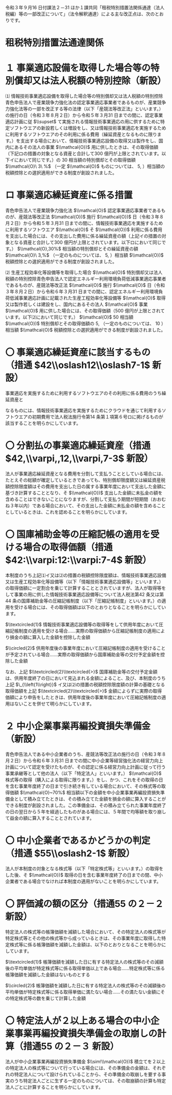 令和３年９月16 日付課法２－31 ほか１課共同「租税特別措置法関係通達（法人税編）等の一部改正について」（法令解釈通達）による主な改正点は、次のとおりです。

# 租税特別措置法通達関係

# １ 事業適応設備を取得した場合等の特別償却又は法人税額の特別控除（新設）

⑴ 情報技術事業適応設備を取得した場合等の特別償却又は法人税額の特別控除青色申告法人で産業競争力強化法の認定事業適応事業者であるものが、産業競争力強化法等の一部を改正する等の法律（以下「産競法等改正法」といいます。）の施行の日（令和３年８月２日）から令和５年３月31 日までの間に、認定事業適応計画に従 $\\supset$ て実施される情報技術事業適応の用に供するために特定ソフトウエアの新設若しくは増設をし、又は情報技術事業適応を実施するために利用するソフトウエアのその利用に係る費用（繰延資産となるものに限ります。）を支出する場合において、情報技術事業適応設備の取得又は製作をし、国内にあるその法人の事業 $\\mathcal{O})$ 用に供したときは、その取得価額（下記ロの措置の対象となる資産と合計して300 億円が上限とされています。以下イにおいて同じです。）の $30%$ 相当額の特別償却とその取得価額 $\\mathcal{O}\ 3\ %$ （一定 $\\mathcal{O}$ ものについては、 $5,%$ ）相当額の税額控除との選択適用ができる制度が創設されました。

# ロ 事業適応繰延資産に係る措置

青色申告法人で産業競争力強化法 $\\mathcal{O}$ 認定事業適応事業者であるものが、産競法等改正法 $\\mathcal{O})$ 施行 $\\mathcal{O})$ 日（令和３年８月２日）から令和５年３月31 日までの間に、情報技術事業適応を実施するために利用するソフトウエア $\\mathcal{O}$ そ $\\mathcal{O})$ 利用に係る費用を支出した場合には、その支出した費用に係る繰延資産の額（上記イの措置の対象となる資産と合計して300 億円が上限とされています。以下ロにおいて同じです。） $\\mathcal{O},30%$ 相当額の特別償却とその繰延資産の額 $\\mathcal{O}\ 3,%$ （一定のものについては、 $5,%$ ）相当額 $\\mathcal{O})$ 税額控除との選択適用ができる制度が創設されました。

⑵ 生産工程効率化等設備等を取得した場合 $\\mathcal{O}$ 特別償却又は法人税額の特別控除青色申告法人で認定エネルギー利用環境負荷低減事業適応事業者であるものが、産競法等改正法 $\\mathcal{O}$ 施行 $\\mathcal{O}$ 日（令和３年８月２日）から令和６年３月31 日までの間に、認定エネルギー利用環境負荷低減事業適応計画に記載された生産工程効率化等設備等 $\\mathcal{O}$ 取得又は製作若しくは建設をし、国内にあるその法人 $\\mathcal{O}$ 事業 $\\mathcal{O}$ 用に供した場合には、その取得価額（500 億円が上限とされています。以下⑵において同じです。） $\\mathcal{O}$ $50%$ 相当額 $\\mathcal{O})$ 特別償却とその取得価額の $5,%$ （一定のものについては、 $10%$ ）相当額 $\\mathcal{O}$ 税額控除との選択適用ができる制度が創設されました。

# 〇 事業適応繰延資産に該当するもの（措通 $42\\oslash12\\oslash7-1$ 新設）

事業適応を実施するために利用するソフトウエアのその利用に係る費用のうち繰延資産と

なるものには、情報技術事業適応を実施するためにクラウドを通じて利用するソフトウエアの初期費用で法人税法施行令第14 条第１項第６号ロに掲げるものが該当することを明らかにしています。

# 〇 分割払の事業適応繰延資産（措通 $42,\\varpi,,12,\\varpi,7-3$ 新設）

法人が事業適応繰延資産となる費用を分割して支払うこととしている場合には、たとえその総額が確定しているときであっても、特別償却限度額又は繰延資産税額控除限度額はその費用を支出した日の属する事業年度において支出した金額に基づき計算することとなり、そ $\\mathcal{O})$ 支出した金額に未払金の額を含めることはできないことになりますが、分割して支払う期間が短期間（おおむね３年以内）である場合において、その支出した金額に未払金の額を含めることとしているときは、これを認めることを明らかにしています。

# 〇 国庫補助金等の圧縮記帳の適用を受ける場合の取得価額（措通 $42:\\varpi:12:\\varpi:7-4$ 新設）

本制度のうち上記⑴イ又は⑵の措置の税額控除限度額は、情報技術事業適応設備又は生産工程効率化等設備等（以下「情報技術事業適応設備等」といいます。）の取得価額に一定割合を乗じて計算することとされていますが、法人が取得等をして事業の用に供した情報技術事業適応設備等について法人税法第42 条又は第44 条の国庫補助金等の圧縮記帳制度（以下「圧縮記帳制度」といいます。）の適用を受ける場合には、その取得価額は以下のとおりとなることを明らかにしています。

$\\textcircled{1}$ 情報技術事業適応設備等の取得等をして供用年度において圧縮記帳制度の適用を受ける場合……実際の取得価額から圧縮記帳制度の適用により損金の額に算入した金額を控除した金額

$\\circled{2}$ 供用年度後の事業年度において圧縮記帳制度の適用を受けることが予定されている場合……実際の取得価額から国庫補助金等の交付予定金額を控除した金額

なお、上記 $\\textcircled{2}\\textcircled{>}$ 国庫補助金等の交付予定金額は、供用年度終了の日において見込まれる金額によること、及び、本制度のうち上記 $\_{\\left{1\\right}}$ イ又は⑵の措置の税額控除限度額の計算の基礎となる取得価額を上記 $\\textcircled{2}\\textcircled{>}$ 金額によらずに実際の取得価額により申告をしたときは、供用年度後の事業年度において圧縮記帳制度の適用はないことを併せて明らかにしています。

# ２ 中小企業事業再編投資損失準備金（新設）

青色申告法人である中小企業者のうち、産競法等改正法の施行の日（令和３年８月２日）から令和６年３月31 日までの間に中小企業等経営強化法の経営力向上計画について認定を受けたものが、その認定に係る経営力向上計画に従って行う事業承継等として他の法人（以下「特定法人」といいます。） $\\mathcal{O}$ 株式等の取得（購入による取得に限ります。）をし、かつ、これをその取得の日を含む事業年度終了の日まで引き続き有している場合において、その株式等の取得価額 $\\mathcal{O}~70%$ 相当額以下の金額を中小企業事業再編投資損失準備金として積み立てたときは、その積み立てた金額を損金の額に算入することができる制度が創設されました。この準備金は、その積み立てられた事業年度終了の日の翌日から５年を経過したものがある場合には、５年間で均等額を取り崩して益金の額に算入することとされています。

# 〇 中小企業者であるかどうかの判定（措通 $55\\oslash2-1$ 新設）

法人が本制度の対象となる株式等（以下「特定株式等」といいます。）の取得をした後、そ $\\mathcal{O})$ 取得の日を含む事業年度終了の日までの間、中小企業者である場合でなければ本制度の適用がないことを明らかにしています。

# 〇 評価減の額の区分（措通55 の２－２ 新設）

特定法人の株式等の帳簿価額を減額した場合において、その特定法人の株式等が特定株式等とその他の株式等から成っているときは、その事業年度に取得した特定株式等に係る帳簿価額を減額した金額は、以下のとおりとなることを明らかにしています。

$\\textcircled{1}$ 帳簿価額を減額した日に有する特定法人の株式等のその減額後の平均単価が特定株式等に係る取得単価以上である場合……特定株式等に係る帳簿価額を減額した金額はないものとする

$\\circled{2}$ 帳簿価額を減額した日に有する特定法人の株式等のその減額後の平均単価が特定株式等に係る取得単価に満たない場合……その満たない金額にその特定株式等の数を乗じて計算した金額

# 〇 特定法人が２以上ある場合の中小企業事業再編投資損失準備金の取崩しの計算（措通55 の２－３ 新設）

法人が中小企業事業再編投資損失準備金 $\\sim!\\mathcal{O})$ 積立てを２以上の特定法人の株式等について行っている場合には、その準備金の金額は、それぞれの特定法人について設けられていることから、その準備金の取崩しを要する事実のうち特定法人ごとに生ずる一定のものについては、その取崩額の計算も特定法人ごとに計算することを明らかにしています。